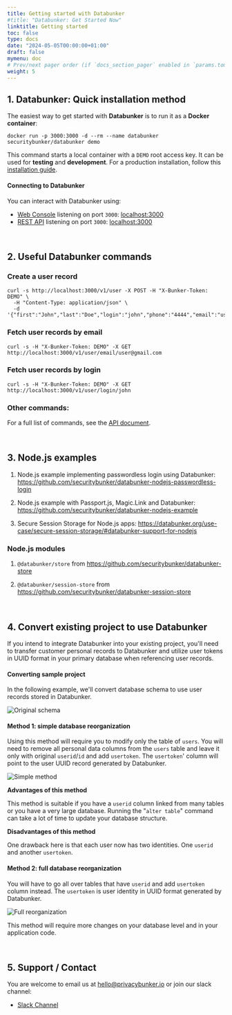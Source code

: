 ```yaml
---
title: Getting started with Databunker
#title: "Databunker: Get Started Now"
linktitle: Getting started
toc: false
type: docs
date: "2024-05-05T00:00:00+01:00"
draft: false
mymenu: doc
# Prev/next pager order (if `docs_section_pager` enabled in `params.toml`)
weight: 5
---
```

## 1. Databunker: Quick installation method
The easiest way to get started with **Databunker** is to run it as a **Docker container**:

```
docker run -p 3000:3000 -d --rm --name databunker securitybunker/databunker demo
```

This command starts a local container with a `DEMO` root access key. It can be used for **testing** and **development**. For a production installation, follow this [installation guide](https://databunker.org/doc/install/).

#### Connecting to Databunker

You can interact with Databunker using:

- [Web Console](https://demo.databunker.org/) listening on port `3000`: [localhost:3000](http://localhost:3000)
- [REST API](https://documenter.getpostman.com/view/11310294/Szmcbz32) listening on port `3000`: [localhost:3000](http://localhost:3000)

&nbsp;

## 2. Useful Databunker commands

### Create a user record

```
curl -s http://localhost:3000/v1/user -X POST -H "X-Bunker-Token: DEMO" \
  -H "Content-Type: application/json" \
  -d '{"first":"John","last":"Doe","login":"john","phone":"4444","email":"user@gmail.com"}'
```

### Fetch user records by email

```
curl -s -H "X-Bunker-Token: DEMO" -X GET http://localhost:3000/v1/user/email/user@gmail.com
```

### Fetch user records by login

```
curl -s -H "X-Bunker-Token: DEMO" -X GET http://localhost:3000/v1/user/login/john
```

### Other commands:

For a full list of commands, see the [API document](https://documenter.getpostman.com/view/11310294/Szmcbz32).

&nbsp;

## 3. Node.js examples
1. Node.js example implementing passwordless login using Databunker:
https://github.com/securitybunker/databunker-nodejs-passwordless-login

2. Node.js example with Passport.js, Magic.Link and Databunker:
https://github.com/securitybunker/databunker-nodejs-example

3. Secure Session Storage for Node.js apps:
https://databunker.org/use-case/secure-session-storage/#databunker-support-for-nodejs

### Node.js modules

1. `@databunker/store` from https://github.com/securitybunker/databunker-store

2. `@databunker/session-store` from https://github.com/securitybunker/databunker-session-store

&nbsp;

## 4. Convert existing project to use Databunker

If you intend to integrate Databunker into your existing project, you'll need to transfer customer personal records to Databunker and utilize user tokens in UUID format in your primary database when referencing user records.

#### Converting sample project

In the following example, we'll convert database schema to use user records stored in Databunker.

![Original schema](/img/db-original.png)


#### Method 1: simple database reorganization

Using this method will require you to modify only the table of ``users``. You will need to remove all personal data columns from the ``users`` table and leave it only with original ``userid``/``id`` and add ``usertoken``. The ``usertoken``' column will point to the user UUID record generated by Databunker.

![Simple method](/img/db-simple.png)

**Advantages of this method**

This method is suitable if you have a ``userid`` column linked from many tables or you have a very large database. Running the "``alter table``" command can take a lot of time to update your database structure.

**Disadvantages of this method**

One drawback here is that each user now has two identities. One ``userid`` and another ``usertoken``.

#### Method 2: full database reorganization
You will have to go all over tables that have ``userid`` and add ``usertoken`` column instead. The ``usertoken`` is user identity in UUID format generated by Databunker.

![Full reorganization](/img/db-complex.png)

This method will require more changes on your database level and in your application code.

&nbsp;

## 5. Support / Contact

You are welcome to email us at hello@privacybunker.io or join our slack channel:

* [Slack Channel](https://join.slack.com/t/databunker/shared_invite/zt-b6ukxzw3-JCxv8NJDESL40haM45RNIA)
